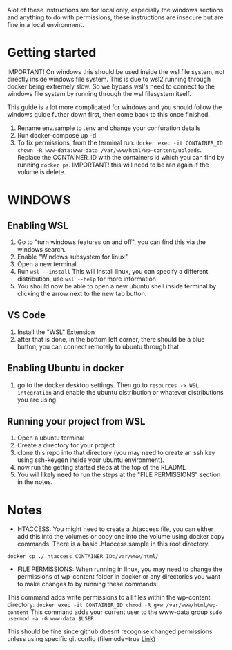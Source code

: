 Alot of these instructions are for local only, especially the windows sections and anything to do with permissions, these instructions are insecure but are fine in a local environment.

# Getting started
IMPORTANT! On windows this should be used inside the wsl file system, not directly inside windows file system. This is due to wsl2 running through docker being extremely slow. So we bypass wsl's need to connect to the windows file system by running through the wsl filesystem itself.

This guide is a lot more complicated for windows and you should follow the windows guide futher down first, then come back to this once finished.

1. Rename env.sample to .env and change your confuration details
2. Run docker-compose up -d
3. To fix permissions, from the terminal run: `docker exec -it CONTAINER_ID chown -R www-data:www-data /var/www/html/wp-content/uploads`. Replace the CONTAINER_ID with the containers id which you can find by running `docker ps`. IMPORTANT! this will need to be ran again if the volume is delete.


# WINDOWS

## Enabling WSL
1. Go to "turn windows features on and off", you can find this via the windows search. 
2. Enable "Windows subsystem for linux"
3. Open a new terminal
4. Run `wsl --install` This will install linux, you can specify a different distribution, use `wsl --help` for more information
5. You should now be able to open a new ubuntu shell inside terminal by clicking the arrow next to the new tab button. 

## VS Code
1. Install the "WSL" Extension 
2. after that is done, in the bottom left corner, there should be a blue button, you can connect remotely to ubuntu through that. 

## Enabling Ubuntu in docker
1. go to the docker desktop settings. Then go to `resources -> WSL integration` and enable the ubuntu distribution or whatever distributions you are using.


## Running your project from WSL
1. Open a ubuntu terminal
2. Create a directory for your project
3. clone this repo into that directory (you may need to create an ssh key using ssh-keygen inside your ubuntu environment).
4. now run the getting started steps at the top of the README
5. You will likely need to run the steps at the "FILE PERMISSIONS" section in the notes.



# Notes
- HTACCESS: You might need to create a .htaccess file, you can either add this into the volumes or copy one into the volume using docker copy commands. There is a basic .htaccess.sample in this root directory.
```
docker cp ./.htaccess CONTAINER_ID:/var/www/html/
```

- FILE PERMISSIONS: When running in linux, you may need to change the permissions of wp-content folder in docker or any directories you want to make changes to by running these commands:

This command adds write permissions to all files within the wp-content directory: `docker exec -it CONTAINER_ID chmod -R g+w /var/www/html/wp-content`
This command adds your current user to the www-data group `sudo usermod -a -G www-data $USER`

This should be fine since github doesnt recognise changed permissions unless using specific git config (filemode=true [Link](https://stackoverflow.com/questions/10516201/updating-and-committing-only-a-files-permissions-using-git-version-control#:~:text=By%20default%2C%20git%20will%20update,or%20track%20any%20other%20permissions.))